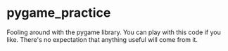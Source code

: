 pygame_practice
===============

Fooling around with the pygame library. You can play with this code if you like. There's no expectation that anything useful will come from it.
